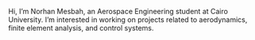 Hi, I’m Norhan Mesbah, an Aerospace Engineering student at Cairo University. I’m interested in working on projects related to aerodynamics, finite element analysis, and control systems.
<!---
Nourhan-mesba7/Nourhan-mesba7 is a ✨ special ✨ repository because its `README.md` (this file) appears on your GitHub profile.
You can click the Preview link to take a look at your changes.
--->
